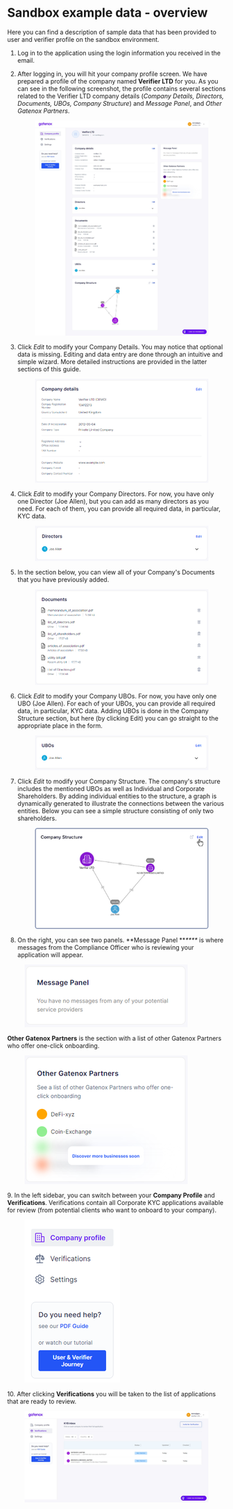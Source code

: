 # Sandbox example data - overview

Here you can find a description of sample data that has been provided to user and verifier profile on the sandbox environment.

1. Log in to the application using the login information you received in the email.
2.  After logging in, you will hit your company profile screen. We have prepared a profile of the company named **Verifier LTD** for you. As you can see in the following screenshot, the profile contains several sections related to the Verifier LTD company details (_Company Details, Directors, Documents, UBOs, Company Structure_) and _Message Panel_, and _Other Gatenox Partners_.&#x20;

    <figure><img src="../docs/Images/profile.png" alt=""><figcaption></figcaption></figure>
3.  Click _Edit_ to modify your Company Details. You may notice that optional data is missing. Editing and data entry are done through an intuitive and simple wizard. More detailed instructions are provided in the latter sections of this guide.&#x20;

    <figure><img src="../docs/Images/company_detials.png" alt=""><figcaption></figcaption></figure>
4.  Click _Edit_ to modify your Company Directors. For now, you have only one Director (Joe Allen), but you can add as many directors as you need. For each of them, you can provide all required data, in particular, KYC data.&#x20;

    <figure><img src="../docs/Images/directors.png" alt=""><figcaption></figcaption></figure>
5.  In the section below, you can view all of your Company's Documents that you have previously added.&#x20;

    <figure><img src="../docs/Images/documents.png" alt=""><figcaption></figcaption></figure>
6.  Click _Edit_ to modify your Company UBOs. For now, you have only one UBO (Joe Allen). For each of your UBOs, you can provide all required data, in particular, KYC data. Adding UBOs is done in the Company Structure section, but here (by clicking Edit) you can go straight to the appropriate place in the form.&#x20;

    <figure><img src="../docs/Images/UBOs.png" alt=""><figcaption></figcaption></figure>
7.  Click _Edit_ to modify your Company Structure. The company's structure includes the mentioned UBOs as well as Individual and Corporate Shareholders. By adding individual entities to the structure, a graph is dynamically generated to illustrate the connections between the various entities. Below you can see a simple structure consisting of only two shareholders.&#x20;

    <figure><img src="../docs/Images/company_structure.png" alt=""><figcaption></figcaption></figure>
8. On the right, you can see two panels. **Message Panel **_****_ is where messages from the Compliance Officer who is reviewing your application will appear.

<figure><img src="../docs/Images/message_panel.png" alt=""><figcaption></figcaption></figure>

**Other Gatenox Partners** is the section with a list of other Gatenox Partners who offer one-click onboarding.&#x20;

<figure><img src="../docs/Images/meet_our_partners.png" alt=""><figcaption></figcaption></figure>

9\. In the left sidebar, you can switch between your **Company Profile** and **Verifications**. Verifications contain all Corporate KYC applications available for review (from potential clients who want to onboard to your company).

<figure><img src="../docs/Images/menu.png" alt=""><figcaption></figcaption></figure>

10\. After clicking **Verifications** you will be taken to the list of applications that are ready to review.&#x20;

<figure><img src="../docs/Images/verifications.png" alt=""><figcaption></figcaption></figure>
